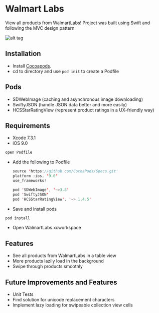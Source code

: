 # Walmart Labs
View all products from WalmartLabs! Project was built using Swift and following the MVC design pattern.

![alt tag](https://github.com/charleshkang/WalmartLabs/blob/master/walmartlabs_demo.gif)

## Installation
- Install [Cocoapods](http://guides.cocoapods.org/using/getting-started.html#installation).
- cd to directory and use `pod init` to create a Podfile

## Pods
- SDWebImage (caching and asynchronous image downloading)
- SwiftyJSON (handle JSON data better and more easily)
- HCSStarRatingView (represent product ratings in a UX-friendly way)

## Requirements
- Xcode 7.3.1
- iOS 9.0

```swift
open Podfile
```
- Add the following to Podfile
  ```swift
  source 'https://github.com/CocoaPods/Specs.git'
  platform :ios, '9.0'
  use_frameworks!

  pod 'SDWebImage', '~>3.8'
  pod 'SwiftyJSON'
  pod 'HCSStarRatingView', '~> 1.4.5'
  ```
- Save and install pods
```swift
pod install
```
- Open WalmartLabs.xcworkspace

## Features
- See all products from WalmartLabs in a table view
- More products lazily load in the background
- Swipe through products smoothly

## Future Improvements and Features
- Unit Tests
- Find solution for  unicode replacement characters
- Implement lazy loading for swipeable collection view cells
